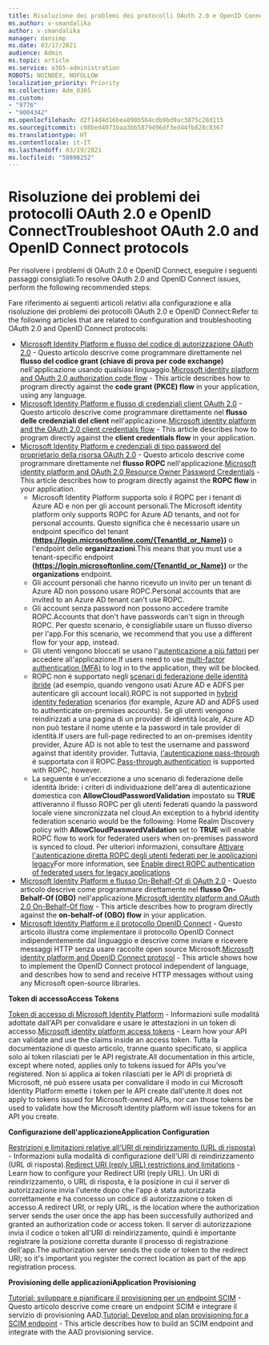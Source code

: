 ```yaml
---
title: Risoluzione dei problemi dei protocolli OAuth 2.0 e OpenID Connect
ms.author: v-smandalika
author: v-smandalika
manager: dansimp
ms.date: 03/17/2021
audience: Admin
ms.topic: article
ms.service: o365-administration
ROBOTS: NOINDEX, NOFOLLOW
localization_priority: Priority
ms.collection: Adm_O365
ms.custom:
- "9776"
- "9004342"
ms.openlocfilehash: d2f14d4d16bea890b564cdb9bd9ac3875c28d115
ms.sourcegitcommit: c08bed4071baa3bb5879496df3ed44fb828c8367
ms.translationtype: HT
ms.contentlocale: it-IT
ms.lasthandoff: 03/19/2021
ms.locfileid: "50898252"
---
```

# <a name="troubleshoot-oauth-20-and-openid-connect-protocols"></a><span data-ttu-id="e07f3-102">Risoluzione dei problemi dei protocolli OAuth 2.0 e OpenID Connect</span><span class="sxs-lookup"><span data-stu-id="e07f3-102">Troubleshoot OAuth 2.0 and OpenID Connect protocols</span></span>

<span data-ttu-id="e07f3-103">Per risolvere i problemi di OAuth 2.0 e OpenID Connect, eseguire i seguenti passaggi consigliati:</span><span class="sxs-lookup"><span data-stu-id="e07f3-103">To resolve OAuth 2.0 and OpenID Connect issues, perform the following recommended steps:</span></span>

<span data-ttu-id="e07f3-104">Fare riferimento ai seguenti articoli relativi alla configurazione e alla risoluzione dei problemi dei protocolli OAuth 2.0 e OpenID Connect:</span><span class="sxs-lookup"><span data-stu-id="e07f3-104">Refer to the following articles that are related to configuration and troubleshooting OAuth 2.0 and OpenID Connect protocols:</span></span>

- <span data-ttu-id="e07f3-105">[Microsoft Identity Platform e flusso del codice di autorizzazione OAuth 2.0](https://docs.microsoft.com/azure/active-directory/develop/v2-oauth2-auth-code-flow) - Questo articolo descrive come programmare direttamente nel **flusso del codice grant (chiave di prova per code exchange)** nell'applicazione usando qualsiasi linguaggio.</span><span class="sxs-lookup"><span data-stu-id="e07f3-105">[Microsoft identity platform and OAuth 2.0 authorization code flow](https://docs.microsoft.com/azure/active-directory/develop/v2-oauth2-auth-code-flow) - This article describes how to program directly against the **code grant (PKCE) flow** in your application, using any language.</span></span>
- <span data-ttu-id="e07f3-106">[Microsoft Identity Platform e flusso di credenziali client OAuth 2.0](https://docs.microsoft.com/azure/active-directory/develop/v2-oauth2-client-creds-grant-flow) - Questo articolo descrive come programmare direttamente nel **flusso delle credenziali del client** nell'applicazione.</span><span class="sxs-lookup"><span data-stu-id="e07f3-106">[Microsoft identity platform and the OAuth 2.0 client credentials flow](https://docs.microsoft.com/azure/active-directory/develop/v2-oauth2-client-creds-grant-flow) - This article describes how to program directly against the **client credentials flow** in your application.</span></span>
- <span data-ttu-id="e07f3-107">[Microsoft Identity Platform e credenziali di tipo password del proprietario della risorsa OAuth 2.0](https://docs.microsoft.com/azure/active-directory/develop/v2-oauth-ropc) - Questo articolo descrive come programmare direttamente nel **flusso ROPC** nell'applicazione.</span><span class="sxs-lookup"><span data-stu-id="e07f3-107">[Microsoft identity platform and OAuth 2.0 Resource Owner Password Credentials](https://docs.microsoft.com/azure/active-directory/develop/v2-oauth-ropc) - This article describes how to program directly against the **ROPC flow** in your application.</span></span>
    - <span data-ttu-id="e07f3-108">Microsoft Identity Platform supporta solo il ROPC per i tenant di Azure AD e non per gli account personali.</span><span class="sxs-lookup"><span data-stu-id="e07f3-108">The Microsoft identity platform only supports ROPC for Azure AD tenants, and not for personal accounts.</span></span> <span data-ttu-id="e07f3-109">Questo significa che è necessario usare un endpoint specifico del tenant **(https://login.microsoftonline.com/{TenantId_or_Name})** o l'endpoint delle **organizzazioni**.</span><span class="sxs-lookup"><span data-stu-id="e07f3-109">This means that you must use a tenant-specific endpoint **(https://login.microsoftonline.com/{TenantId_or_Name})** or the **organizations** endpoint.</span></span>
    - <span data-ttu-id="e07f3-110">Gli account personali che hanno ricevuto un invito per un tenant di Azure AD non possono usare ROPC.</span><span class="sxs-lookup"><span data-stu-id="e07f3-110">Personal accounts that are invited to an Azure AD tenant can't use ROPC.</span></span>
    - <span data-ttu-id="e07f3-111">Gli account senza password non possono accedere tramite ROPC.</span><span class="sxs-lookup"><span data-stu-id="e07f3-111">Accounts that don't have passwords can't sign in through ROPC.</span></span> <span data-ttu-id="e07f3-112">Per questo scenario, è consigliabile usare un flusso diverso per l'app.</span><span class="sxs-lookup"><span data-stu-id="e07f3-112">For this scenario, we recommend that you use a different flow for your app, instead.</span></span>
    - <span data-ttu-id="e07f3-113">Gli utenti vengono bloccati se usano l'[autenticazione a più fattori](https://docs.microsoft.com/azure/active-directory/authentication/concept-mfa-howitworks) per accedere all'applicazione.</span><span class="sxs-lookup"><span data-stu-id="e07f3-113">If users need to use [multi-factor authentication (MFA)](https://docs.microsoft.com/azure/active-directory/authentication/concept-mfa-howitworks) to log in to the application, they will be blocked.</span></span>
    - <span data-ttu-id="e07f3-114">ROPC non è supportato negli [scenari di federazione delle identità ibride](https://docs.microsoft.com/azure/active-directory/hybrid/whatis-fed) (ad esempio, quando vengono usati Azure AD e ADFS per autenticare gli account locali).</span><span class="sxs-lookup"><span data-stu-id="e07f3-114">ROPC is not supported in [hybrid identity federation](https://docs.microsoft.com/azure/active-directory/hybrid/whatis-fed) scenarios (for example, Azure AD and ADFS used to authenticate on-premises accounts).</span></span> <span data-ttu-id="e07f3-115">Se gli utenti vengono reindirizzati a una pagina di un provider di identità locale, Azure AD non può testare il nome utente e la password in tale provider di identità.</span><span class="sxs-lookup"><span data-stu-id="e07f3-115">If users are full-page redirected to an on-premises identity provider, Azure AD is not able to test the username and password against that identity provider.</span></span> <span data-ttu-id="e07f3-116">Tuttavia, [l'autenticazione pass-through](https://docs.microsoft.com/azure/active-directory/hybrid/how-to-connect-pta) è supportata con il ROPC.</span><span class="sxs-lookup"><span data-stu-id="e07f3-116">[Pass-through authentication](https://docs.microsoft.com/azure/active-directory/hybrid/how-to-connect-pta) is supported with ROPC, however.</span></span>
    - <span data-ttu-id="e07f3-117">La seguente è un'eccezione a uno scenario di federazione delle identità ibride: i criteri di individuazione dell'area di autenticazione domestica con **AllowCloudPasswordValidation** impostato su **TRUE** attiveranno il flusso ROPC per gli utenti federati quando la password locale viene sincronizzata nel cloud.</span><span class="sxs-lookup"><span data-stu-id="e07f3-117">An exception to a hybrid identity federation scenario would be the following: Home Realm Discovery policy with **AllowCloudPasswordValidation** set to **TRUE** will enable ROPC flow to work for federated users when on-premises password is synced to cloud.</span></span> <span data-ttu-id="e07f3-118">Per ulteriori informazioni, consultare [Attivare l'autenticazione diretta ROPC degli utenti federati per le applicazioni legacy](https://docs.microsoft.com/azure/active-directory/manage-apps/configure-authentication-for-federated-users-portal#enable-direct-ropc-authentication-of-federated-users-for-legacy-applications)</span><span class="sxs-lookup"><span data-stu-id="e07f3-118">For more information, see [Enable direct ROPC authentication of federated users for legacy applications](https://docs.microsoft.com/azure/active-directory/manage-apps/configure-authentication-for-federated-users-portal#enable-direct-ropc-authentication-of-federated-users-for-legacy-applications)</span></span> 
- <span data-ttu-id="e07f3-119">[Microsoft Identity Platform e flusso On-Behalf-Of di OAuth 2.0](https://docs.microsoft.com/azure/active-directory/develop/v2-oauth2-on-behalf-of-flow) - Questo articolo descrive come programmare direttamente nel **flusso On-Behalf-Of (OBO)** nell'applicazione.</span><span class="sxs-lookup"><span data-stu-id="e07f3-119">[Microsoft identity platform and OAuth 2.0 On-Behalf-Of flow](https://docs.microsoft.com/azure/active-directory/develop/v2-oauth2-on-behalf-of-flow) - This article describes how to program directly against the **on-behalf-of (OBO) flow** in your application.</span></span>
- <span data-ttu-id="e07f3-120">[Microsoft Identity Platform e il protocollo OpenID Connect](https://docs.microsoft.com/azure/active-directory/develop/v2-protocols-oidc) - Questo articolo illustra come implementare il protocollo OpenID Connect indipendentemente dal linguaggio e descrive come inviare e ricevere messaggi HTTP senza usare raccolte open source Microsoft.</span><span class="sxs-lookup"><span data-stu-id="e07f3-120">[Microsoft identity platform and OpenID Connect protocol](https://docs.microsoft.com/azure/active-directory/develop/v2-protocols-oidc) - This article shows how to implement the OpenID Connect protocol independent of language, and describes how to send and receive HTTP messages without using any Microsoft open-source libraries.</span></span>

<span data-ttu-id="e07f3-121">**Token di accesso**</span><span class="sxs-lookup"><span data-stu-id="e07f3-121">**Access Tokens**</span></span>

<span data-ttu-id="e07f3-122">[Token di accesso di Microsoft Identity Platform](https://docs.microsoft.com/azure/active-directory/develop/access-tokens) - Informazioni sulle modalità adottate dall'API per convalidare e usare le attestazioni in un token di accesso.</span><span class="sxs-lookup"><span data-stu-id="e07f3-122">[Microsoft identity platform access tokens](https://docs.microsoft.com/azure/active-directory/develop/access-tokens) - Learn how your API can validate and use the claims inside an access token.</span></span> <span data-ttu-id="e07f3-123">Tutta la documentazione di questo articolo, tranne quanto specificato, si applica solo ai token rilasciati per le API registrate.</span><span class="sxs-lookup"><span data-stu-id="e07f3-123">All documentation in this article, except where noted, applies only to tokens issued for APIs you've registered.</span></span> <span data-ttu-id="e07f3-124">Non si applica ai token rilasciati per le API di proprietà di Microsoft, né può essere usata per convalidare il modo in cui Microsoft Identity Platform emette i token per le API create dall'utente.</span><span class="sxs-lookup"><span data-stu-id="e07f3-124">It does not apply to tokens issued for Microsoft-owned APIs, nor can those tokens be used to validate how the Microsoft identity platform will issue tokens for an API you create.</span></span>

<span data-ttu-id="e07f3-125">**Configurazione dell'applicazione**</span><span class="sxs-lookup"><span data-stu-id="e07f3-125">**Application Configuration**</span></span>

<span data-ttu-id="e07f3-126">[Restrizioni e limitazioni relative all'URI di reindirizzamento (URL di risposta)](https://docs.microsoft.com/azure/active-directory/develop/reply-url) - Informazioni sulla modalità di configurazione dell'URI di reindirizzamento (URL di risposta).</span><span class="sxs-lookup"><span data-stu-id="e07f3-126">[Redirect URI (reply URL) restrictions and limitations](https://docs.microsoft.com/azure/active-directory/develop/reply-url) - Learn how to configure your Redirect URI (reply URL).</span></span> <span data-ttu-id="e07f3-127">Un URI di reindirizzamento, o URL di risposta, è la posizione in cui il server di autorizzazione invia l'utente dopo che l'app è stata autorizzata correttamente e ha concesso un codice di autorizzazione o token di accesso.</span><span class="sxs-lookup"><span data-stu-id="e07f3-127">A redirect URI, or reply URL, is the location where the authorization server sends the user once the app has been successfully authorized and granted an authorization code or access token.</span></span> <span data-ttu-id="e07f3-128">Il server di autorizzazione invia il codice o token all'URI di reindirizzamento, quindi è importante registrare la posizione corretta durante il processo di registrazione dell'app.</span><span class="sxs-lookup"><span data-stu-id="e07f3-128">The authorization server sends the code or token to the redirect URI; so it's important you register the correct location as part of the app registration process.</span></span>

<span data-ttu-id="e07f3-129">**Provisioning delle applicazioni**</span><span class="sxs-lookup"><span data-stu-id="e07f3-129">**Application Provisioning**</span></span>

<span data-ttu-id="e07f3-130">[Tutorial: sviluppare e pianificare il provisioning per un endpoint SCIM](https://docs.microsoft.com/azure/active-directory/app-provisioning/use-scim-to-provision-users-and-groups) - Questo articolo descrive come creare un endpoint SCIM e integrare il servizio di provisioning AAD.</span><span class="sxs-lookup"><span data-stu-id="e07f3-130">[Tutorial: Develop and plan provisioning for a SCIM endpoint](https://docs.microsoft.com/azure/active-directory/app-provisioning/use-scim-to-provision-users-and-groups) - This article describes how to build an SCIM endpoint and integrate with the AAD provisioning service.</span></span>


